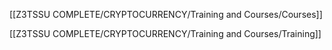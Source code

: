[[Z3TSSU COMPLETE/CRYPTOCURRENCY/Training and Courses/Courses]]

[[Z3TSSU COMPLETE/CRYPTOCURRENCY/Training and Courses/Training]]